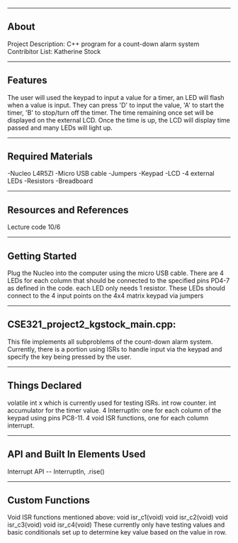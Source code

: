 -------------------
About
-------------------
Project Description: C++ program for a count-down alarm system
Contribitor List: Katherine Stock


--------------------
Features
--------------------
The user will used the keypad to input a value for a timer, an LED will flash when a value is input. They can press 'D' to input the value, 'A' to start the timer, 'B' to stop/turn off the timer. The time remaining once set will be displayed on the external LCD. Once the time is up, the LCD will display time passed and many LEDs will light up.

--------------------
Required Materials
--------------------
-Nucleo L4R5ZI 
-Micro USB cable 
-Jumpers 
-Keypad 
-LCD 
-4 external LEDs 
-Resistors 
-Breadboard 

--------------------
Resources and References
--------------------
Lecture code 10/6

--------------------
Getting Started
--------------------
Plug the Nucleo into the computer using the micro USB cable. There are 4 LEDs for each column that should be connected to the specified pins PD4-7 as defined in the code. each LED only needs 1 resistor. These LEDs should connect to the 4 input points on the 4x4 matrix keypad via jumpers 

--------------------
CSE321_project2_kgstock_main.cpp:
--------------------
This file implements all subproblems of the count-down alarm system. Currently, there is a portion using ISRs to handle input via the keypad and specify the key being pressed by the user.

----------
Things Declared
----------
volatile int x which is currently used for testing ISRs.
int row counter.
int accumulator for the timer value.
4 InterruptIn: one for each column of the keypad using pins PC8-11.
4 void ISR functions, one for each column interrupt.


----------
API and Built In Elements Used
----------
Interrupt API -- InterruptIn, .rise()

----------
Custom Functions
----------
Void ISR functions mentioned above:
void isr_c1(void)
void isr_c2(void)
void isr_c3(void)
void isr_c4(void)
These currently only have testing values and basic conditionals set up to determine key value based on the value in row.
